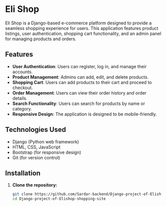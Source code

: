 # Eli Shop

Eli Shop is a Django-based e-commerce platform designed to provide a seamless shopping experience for users. This application features product listings, user authentication, shopping cart functionality, and an admin panel for managing products and orders.

## Features

- **User Authentication**: Users can register, log in, and manage their accounts.
- **Product Management**: Admins can add, edit, and delete products.
- **Shopping Cart**: Users can add products to their cart and proceed to checkout.
- **Order Management**: Users can view their order history and order details.
- **Search Functionality**: Users can search for products by name or category.
- **Responsive Design**: The application is designed to be mobile-friendly.

## Technologies Used

- Django (Python web framework)
- HTML, CSS, JavaScript
- Bootstrap (for responsive design)
- Git (for version control)

## Installation

1. **Clone the repository:**
   ```bash
   git clone https://github.com/Sardar-backend/Django-project-of-Elishop-shopping-site.git
   cd Django-project-of-Elishop-shopping-site
